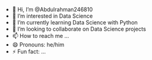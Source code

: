 - 👋 Hi, I’m @Abdulrahman246810
- 👀 I’m interested in Data Science
- 🌱 I’m currently learning Data Science with Python
- 💞️ I’m looking to collaborate on Data Science projects
- 📫 How to reach me ...
- 😄 Pronouns: he/him
- ⚡ Fun fact: ...

<!---
Abdulrahman246810/Abdulrahman246810 is a ✨ special ✨ repository because its `README.md` (this file) appears on your GitHub profile.
You can click the Preview link to take a look at your changes.
--->
